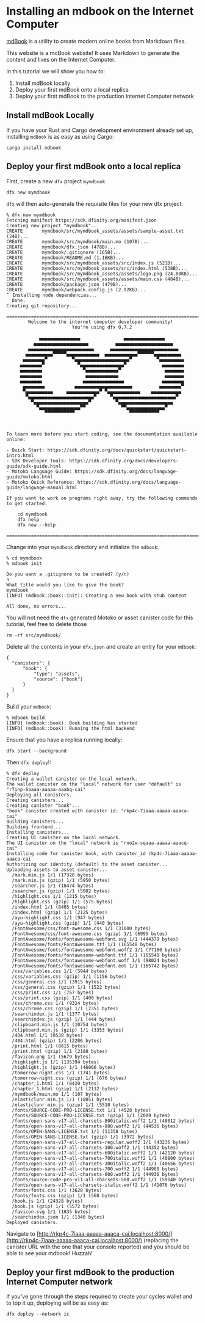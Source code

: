 # Installing an mdbook on the Internet Computer

[mdBook](https://github.com/rust-lang/mdBook) is a utility to create modern online books from Markdown files.

This website is a mdBook website! It uses Markdown to generate the content and lives on the Internet Computer.

In this tutorial we will show you how to:

1. Install mdBook locally
2. Deploy your first mdBook onto a local replica
3. Deploy your first mdBook to the production Internet Computer network

## Install mdBook Locally

If you have your Rust and Cargo development environment already set up, installing `mdBook` is as easy as using Cargo:

```
cargo install mdbook
```

## Deploy your first mdBook onto a local replica

First, create a new `dfx` project `mymdbook`

```
dfx new mymdbook
```

`dfx` will then auto-generate the requisite files for your new dfx project:
```
% dfx new mymdbook
Fetching manifest https://sdk.dfinity.org/manifest.json
Creating new project "mymdbook"...
CREATE       mymdbook/src/mymdbook_assets/assets/sample-asset.txt (24B)...
CREATE       mymdbook/src/mymdbook/main.mo (107B)...
CREATE       mymdbook/dfx.json (478B)...
CREATE       mymdbook/.gitignore (165B)...
CREATE       mymdbook/README.md (1.16KB)...
CREATE       mymdbook/src/mymdbook_assets/src/index.js (521B)...
CREATE       mymdbook/src/mymdbook_assets/src/index.html (538B)...
CREATE       mymdbook/src/mymdbook_assets/assets/logo.png (24.80KB)...
CREATE       mymdbook/src/mymdbook_assets/assets/main.css (484B)...
CREATE       mymdbook/package.json (479B)...
CREATE       mymdbook/webpack.config.js (2.92KB)...
⠉ Installing node dependencies...
  Done.
Creating git repository...

===============================================================================
        Welcome to the internet computer developer community!
                        You're using dfx 0.7.2

            ▄▄▄▄▄▄▄▄▄▄▄▄▄▄▄                ▄▄▄▄▄▄▄▄▄▄▄▄▄▄▄
          ▄▄▄▄▄▄▄▄▄▄▄▄▄▄▄▄▄▄▄▄          ▄▄▄▄▄▄▄▄▄▄▄▄▄▄▄▄▄▄▄▄▄
        ▄▄▄▄▄▄▄▄▄▄▄▄▄▄▄▄▄▄▄▄▄▄▄▄      ▄▄▄▄▄▄▄▄▄▄▄▄▄▄▄▄▄▄▄▄▄▄▄▄▄
       ▄▄▄▄▄▄▄▄▄▄▀▀▀▀▀▄▄▄▄▄▄▄▄▄▄▄▄  ▄▄▄▄▄▄▄▄▄▄▄▄▀▀▀▀▀▀▄▄▄▄▄▄▄▄▄▄
      ▄▄▄▄▄▄▄▄▀         ▀▄▄▄▄▄▄▄▄▄▄▄▄▄▄▄▄▄▄▄▄▀         ▀▄▄▄▄▄▄▄▄▄
     ▄▄▄▄▄▄▄▄▀            ▀▄▄▄▄▄▄▄▄▄▄▄▄▄▄▄▄▀             ▄▄▄▄▄▄▄▄
     ▄▄▄▄▄▄▄▄               ▀▄▄▄▄▄▄▄▄▄▄▄▄▀                ▄▄▄▄▄▄▄
     ▄▄▄▄▄▄▄▄                ▄▄▄▄▄▄▄▄▄▄▄▄                 ▄▄▄▄▄▄▄
     ▄▄▄▄▄▄▄▄               ▄▄▄▄▄▄▄▄▄▄▄▄▄▄▄              ▄▄▄▄▄▄▄▄
      ▄▄▄▄▄▄▄▄           ▄▄▄▄▄▄▄▄▄▄▄▄▄▄▄▄▄▄▄▄▄          ▄▄▄▄▄▄▄▄▀
      ▀▄▄▄▄▄▄▄▄▄▄     ▄▄▄▄▄▄▄▄▄▄▄▄▀ ▀▄▄▄▄▄▄▄▄▄▄▄▄    ▄▄▄▄▄▄▄▄▄▄▄
       ▀▄▄▄▄▄▄▄▄▄▄▄▄▄▄▄▄▄▄▄▄▄▄▄▄▀     ▀▄▄▄▄▄▄▄▄▄▄▄▄▄▄▄▄▄▄▄▄▄▄▄▀
         ▀▄▄▄▄▄▄▄▄▄▄▄▄▄▄▄▄▄▄▄▄▀         ▀▄▄▄▄▄▄▄▄▄▄▄▄▄▄▄▄▄▄▄▄
           ▀▄▄▄▄▄▄▄▄▄▄▄▄▄▄▄▀▀             ▀▀▄▄▄▄▄▄▄▄▄▄▄▄▄▄▀
              ▀▀▀▀▀▀▀▀▀▀▀                    ▀▀▀▀▀▀▀▀▀▀▀



To learn more before you start coding, see the documentation available online:

- Quick Start: https://sdk.dfinity.org/docs/quickstart/quickstart-intro.html
- SDK Developer Tools: https://sdk.dfinity.org/docs/developers-guide/sdk-guide.html
- Motoko Language Guide: https://sdk.dfinity.org/docs/language-guide/motoko.html
- Motoko Quick Reference: https://sdk.dfinity.org/docs/language-guide/language-manual.html

If you want to work on programs right away, try the following commands to get started:

    cd mymdbook
    dfx help
    dfx new --help

===============================================================================
```

Change into your `mymdbook` directory and initialize the `mdbook`:

```
% cd mymdbook
% mdbook init

Do you want a .gitignore to be created? (y/n)
n
What title would you like to give the book?
mymdbook
[INFO] (mdbook::book::init): Creating a new book with stub content

All done, no errors...
```

You will not need the `dfx` generated Motoko or asset canister code for this tutorial, feel free to delete those

```
rm -rf src/mymdbook/
```

Delete all the contents in your `dfx.json` and create an entry for your `mdbook`:

```
{
  "canisters": {
      "book": {
          "type": "assets",
          "source": ["book"]
      }
  }
}
```

Build your `mdbook`:

```
% mdbook build
[INFO] (mdbook::book): Book building has started
[INFO] (mdbook::book): Running the html backend
```

Ensure that you have a replica running locally:

```
dfx start --background
```

Then `dfx deploy`!:

```
% dfx deploy
Creating a wallet canister on the local network.
The wallet canister on the "local" network for user "default" is "r7inp-6aaaa-aaaaa-aaabq-cai"
Deploying all canisters.
Creating canisters...
Creating canister "book"...
"book" canister created with canister id: "rkp4c-7iaaa-aaaaa-aaaca-cai"
Building canisters...
Building frontend...
Installing canisters...
Creating UI canister on the local network.
The UI canister on the "local" network is "rno2w-sqaaa-aaaaa-aaacq-cai"
Installing code for canister book, with canister_id rkp4c-7iaaa-aaaaa-aaaca-cai
Authorizing our identity (default) to the asset canister...
Uploading assets to asset canister...
  /mark.min.js 1/1 (17320 bytes)
  /mark.min.js (gzip) 1/1 (5950 bytes)
  /searcher.js 1/1 (18474 bytes)
  /searcher.js (gzip) 1/1 (5082 bytes)
  /highlight.css 1/1 (1215 bytes)
  /highlight.css (gzip) 1/1 (575 bytes)
  /index.html 1/1 (8405 bytes)
  /index.html (gzip) 1/1 (2125 bytes)
  /ayu-highlight.css 1/1 (947 bytes)
  /ayu-highlight.css (gzip) 1/1 (440 bytes)
  /FontAwesome/css/font-awesome.css 1/1 (31000 bytes)
  /FontAwesome/css/font-awesome.css (gzip) 1/1 (6995 bytes)
  /FontAwesome/fonts/fontawesome-webfont.svg 1/1 (444379 bytes)
  /FontAwesome/fonts/FontAwesome.ttf 1/1 (165548 bytes)
  /FontAwesome/fonts/fontawesome-webfont.woff2 1/1 (77160 bytes)
  /FontAwesome/fonts/fontawesome-webfont.ttf 1/1 (165548 bytes)
  /FontAwesome/fonts/fontawesome-webfont.woff 1/1 (98024 bytes)
  /FontAwesome/fonts/fontawesome-webfont.eot 1/1 (165742 bytes)
  /css/variables.css 1/1 (5944 bytes)
  /css/variables.css (gzip) 1/1 (1156 bytes)
  /css/general.css 1/1 (3915 bytes)
  /css/general.css (gzip) 1/1 (1522 bytes)
  /css/print.css 1/1 (757 bytes)
  /css/print.css (gzip) 1/1 (400 bytes)
  /css/chrome.css 1/1 (9324 bytes)
  /css/chrome.css (gzip) 1/1 (2351 bytes)
  /searchindex.js 1/1 (1377 bytes)
  /searchindex.js (gzip) 1/1 (444 bytes)
  /clipboard.min.js 1/1 (10754 bytes)
  /clipboard.min.js (gzip) 1/1 (3353 bytes)
  /404.html 1/1 (8538 bytes)
  /404.html (gzip) 1/1 (2206 bytes)
  /print.html 1/1 (8615 bytes)
  /print.html (gzip) 1/1 (2188 bytes)
  /favicon.png 1/1 (5679 bytes)
  /highlight.js 1/1 (135394 bytes)
  /highlight.js (gzip) 1/1 (46066 bytes)
  /tomorrow-night.css 1/1 (1741 bytes)
  /tomorrow-night.css (gzip) 1/1 (676 bytes)
  /chapter_1.html 1/1 (8420 bytes)
  /chapter_1.html (gzip) 1/1 (2132 bytes)
  /mymdbook/main.mo 1/1 (107 bytes)
  /elasticlunr.min.js 1/1 (18051 bytes)
  /elasticlunr.min.js (gzip) 1/1 (5510 bytes)
  /fonts/SOURCE-CODE-PRO-LICENSE.txt 1/1 (4528 bytes)
  /fonts/SOURCE-CODE-PRO-LICENSE.txt (gzip) 1/1 (2009 bytes)
  /fonts/open-sans-v17-all-charsets-800italic.woff2 1/1 (40812 bytes)
  /fonts/open-sans-v17-all-charsets-800.woff2 1/1 (44536 bytes)
  /fonts/OPEN-SANS-LICENSE.txt 1/1 (11358 bytes)
  /fonts/OPEN-SANS-LICENSE.txt (gzip) 1/1 (3972 bytes)
  /fonts/open-sans-v17-all-charsets-regular.woff2 1/1 (43236 bytes)
  /fonts/open-sans-v17-all-charsets-300.woff2 1/1 (44352 bytes)
  /fonts/open-sans-v17-all-charsets-600italic.woff2 1/1 (42120 bytes)
  /fonts/open-sans-v17-all-charsets-700italic.woff2 1/1 (40800 bytes)
  /fonts/open-sans-v17-all-charsets-300italic.woff2 1/1 (40656 bytes)
  /fonts/open-sans-v17-all-charsets-700.woff2 1/1 (44988 bytes)
  /fonts/open-sans-v17-all-charsets-600.woff2 1/1 (44936 bytes)
  /fonts/source-code-pro-v11-all-charsets-500.woff2 1/1 (59140 bytes)
  /fonts/open-sans-v17-all-charsets-italic.woff2 1/1 (41076 bytes)
  /fonts/fonts.css 1/1 (3620 bytes)
  /fonts/fonts.css (gzip) 1/1 (568 bytes)
  /book.js 1/1 (24328 bytes)
  /book.js (gzip) 1/1 (5572 bytes)
  /favicon.svg 1/1 (1835 bytes)
  /searchindex.json 1/1 (1346 bytes)
Deployed canisters.
```

Navigate to [http://rkp4c-7iaaa-aaaaa-aaaca-cai.localhost:8000/](http://rkp4c-7iaaa-aaaaa-aaaca-cai.localhost:8000/) (replacing the canister URL with the one that your console reported) and you should be able to see your mdbook! Huzzah!

## Deploy your first mdBook to the production Internet Computer network
If you've gone through the steps required to create your cycles wallet and to top it up, deploying will be as easy as:

```
dfx deploy --network ic
```